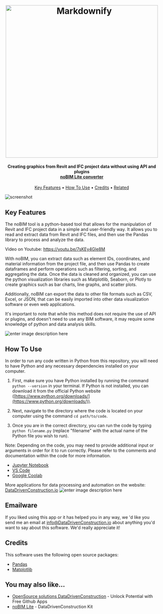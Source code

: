 

<h1 align="center">
  <a href="https://DataDrivenConstruction.io/"><img src="https://DataDrivenConstruction.io/wp-content/uploads/2023/01/Welcome-to-the-world-of-digitalization-1.png" alt="Markdownify" width="500"></a>
</h1>

<h4 align="center">Creating graphics from Revit and IFC project data without using API and plugins <br><a href="https://DataDrivenConstruction.io/index.php/product/DataDrivenConstruction-converter-kit-lite-version/" target="_blank">noBIM Lite converter</a></h4>


<p align="center">
  <a href="#key-features">Key Features</a> •
  <a href="#how-to-use">How To Use</a> •
  <a href="#credits">Credits</a> •
  <a href="#related">Related</a> </p>

![screenshot](https://DataDrivenConstruction.io/wp-content/uploads/2023/01/JPEG-from-Revit-4.gif)

## Key Features

The noBIM tool is a python-based tool that allows for the manipulation of Revit and IFC project data in a simple and user-friendly way. It allows you to read and extract data from Revit and IFC files, and then use the Pandas library to process and analyze the data.

Video on Youtube:
https://youtu.be/7sKEy4Gle8M

With noBIM, you can extract data such as element IDs, coordinates, and material information from the project file, and then use Pandas to create dataframes and perform operations such as filtering, sorting, and aggregating the data. Once the data is cleaned and organized, you can use the python visualization libraries such as Matplotlib, Seaborn, or Plotly to create graphics such as bar charts, line graphs, and scatter plots.

Additionally, noBIM can export the data to other file formats such as CSV, Excel, or JSON, that can be easily imported into other data visualization software or even web applications.

It's important to note that while this method does not require the use of API or plugins, and doesn't need to use any BIM software, it may require some knowledge of python and data analysis skills.

![enter image description here](https://DataDrivenConstruction.io/wp-content/uploads/2023/01/JPEG-from-Revit.jpg)
## How To Use

In order to run any code written in Python from this repository, you will need to have Python and any necessary dependencies installed on your computer.

1.  First, make sure you have Python installed by running the command `python --version` in your terminal. If Python is not installed, you can download it from the official Python website ([https://www.python.org/downloads/](https://www.python.org/downloads/)).
    
2.  Next, navigate to the directory where the code is located on your computer using the command `cd path/to/code`.
    
3.  Once you are in the correct directory, you can run the code by typing `python filename.py` (replace "filename" with the actual name of the Python file you wish to run).

Note: Depending on the code, you may need to provide additional input or arguments in order for it to run correctly. Please refer to the comments and documentation within the code for more information.

 - [Jupyter Notebook](https://jupyter.org/) 
 - [VS Code](https://code.visualstudio.com/)
 - [Google Coolab](https://colab.research.google.com/)



More applications for data processing and automation on the website: [DataDrivenConstruction.io](https://DataDrivenConstruction.io/)
![enter image description here](https://DataDrivenConstruction.io/wp-content/uploads/2022/01/DataDrivenConstruction-FORMAT-FREE-1-2.png)



## Emailware

If you liked using this app or it has helped you in any way, we 'd like you send me an email at <info@DataDrivenConstruction.io> about anything you'd want to say about this software. We'd really appreciate it!

## Credits

This software uses the following open source packages:

- [Pandas](http://electron.atom.io/)
- [Matplotlib](https://matplotlib.org)

## You may also like...

- [OpenSource solutions DataDrivenConstruction](https://DataDrivenConstruction.io/#practicalsolutions) - Unlock Potential with Free Github Apps
- [noBIM Lite](https://DataDrivenConstruction.io/index.php/product/DataDrivenConstruction-converter-kit-lite-version) - DataDrivenConstruction Kit

